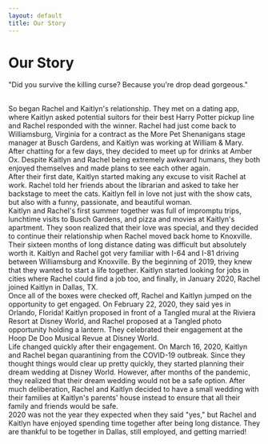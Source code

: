 ```yaml
---
layout: default
title: Our Story
---
```


# Our Story

"Did you survive the killing curse? Because you're drop dead gorgeous."

<br/>
So began Rachel and Kaitlyn's relationship. They met on a dating app, where Kaitlyn asked potential suitors for their best Harry Potter pickup line and Rachel responded with the winner. Rachel had just come back to Williamsburg, Virginia for a contract as the More Pet Shenanigans stage manager at Busch Gardens, and Kaitlyn was working at William & Mary. After chatting for a few days, they decided to meet up for drinks at Amber Ox. Despite Kaitlyn and Rachel being extremely awkward humans, they both enjoyed themselves and made plans to see each other again.

<br/>
After their first date, Kaitlyn started making any excuse to visit Rachel at work. Rachel told her friends about the librarian and asked to take her backstage to meet the cats. Kaitlyn fell in love not just with the show cats, but also with a funny, passionate, and beautiful woman.

<br/>
Kaitlyn and Rachel's first summer together was full of impromptu trips, lunchtime visits to Busch Gardens, and pizza and movies at Kaitlyn's apartment. They soon realized that their love was special, and they decided to continue their relationship when Rachel moved back home to Knoxville.

<br/>
Their sixteen months of long distance dating was difficult but absolutely worth it. Kaitlyn and Rachel got very familiar with I-64 and I-81 driving between Williamsburg and Knoxville. By the beginning of 2019, they knew that they wanted to start a life together. Kaitlyn started looking for jobs in cities where Rachel could find a job too, and finally, in January 2020, Rachel joined Kaitlyn in Dallas, TX.

<br/>
Once all of the boxes were checked off, Rachel and Kaitlyn jumped on the opportunity to get engaged. On February 22, 2020, they said yes in Orlando, Florida! Kaitlyn proposed in front of a Tangled mural at the Riviera Resort at Disney World, and Rachel proposed at a Tangled photo opportunity holding a lantern. They celebrated their engagement at the Hoop De Doo Musical Revue at Disney World. 

<br/>
Life changed quickly after their engagement. On March 16, 2020, Kaitlyn and Rachel began quarantining from the COVID-19 outbreak. Since they thought things would clear up pretty quickly, they started planning their dream wedding at Disney World. However, after months of the pandemic, they realized that their dream wedding would not be a safe option. After much deliberation, Rachel and Kaitlyn decided to have a small wedding with their families at Kaitlyn's parents' house instead to ensure that all their family and friends would be safe.

<br/>
2020 was not the year they expected when they said "yes," but Rachel and Kaitlyn have enjoyed spending time together after being long distance. They are thankful to be together in Dallas, still employed, and getting married!